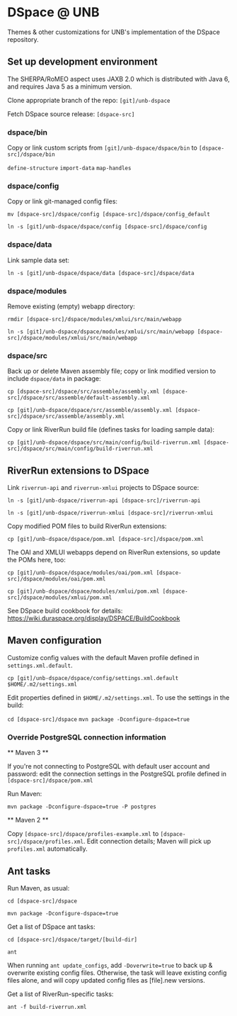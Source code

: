 # DSpace @ UNB

Themes & other customizations for UNB's implementation of the DSpace repository.

## Set up development environment

The SHERPA/RoMEO aspect uses JAXB 2.0 which is distributed with Java 6, and requires Java 5 as a minimum version.

Clone appropriate branch of the repo: `[git]/unb-dspace`

Fetch DSpace source release: `[dspace-src]`

### dspace/bin 

Copy or link custom scripts from `[git]/unb-dspace/dspace/bin` to `[dspace-src]/dspace/bin`

`define-structure`
`import-data`
`map-handles`

### dspace/config

Copy or link git-managed config files:

`mv [dspace-src]/dspace/config [dspace-src]/dspace/config_default`

`ln -s [git]/unb-dspace/dspace/config [dspace-src]/dspace/config`

### dspace/data 

Link sample data set:

`ln -s [git]/unb-dspace/dspace/data [dspace-src]/dspace/data`

### dspace/modules 

Remove existing (empty) webapp directory:

`rmdir [dspace-src]/dspace/modules/xmlui/src/main/webapp`

`ln -s [git]/unb-dspace/dspace/modules/xmlui/src/main/webapp [dspace-src]/dspace/modules/xmlui/src/main/webapp`

### dspace/src 

Back up or delete Maven assembly file; copy or link modified version to include `dspace/data` in package:

`cp [dspace-src]/dspace/src/assemble/assembly.xml [dspace-src]/dspace/src/assemble/default-assembly.xml`
 
`cp [git]/unb-dspace/dspace/src/assemble/assembly.xml [dspace-src]/dspace/src/assemble/assembly.xml`

Copy or link RiverRun build file (defines tasks for loading sample data):

`cp [git]/unb-dspace/dspace/src/main/config/build-riverrun.xml [dspace-src]/dspace/src/main/config/build-riverrun.xml`

## RiverRun extensions to DSpace

Link `riverrun-api` and `riverrun-xmlui` projects to DSpace source:

`ln -s [git]/unb-dspace/riverrun-api [dspace-src]/riverrun-api`

`ln -s [git]/unb-dspace/riverrun-xmlui [dspace-src]/riverrun-xmlui`

Copy modified POM files to build RiverRun extensions:

`cp [git]/unb-dspace/dspace/pom.xml [dspace-src]/dspace/pom.xml`

The OAI and XMLUI webapps depend on RiverRun extensions, so update the POMs here, too:

`cp [git]/unb-dspace/dspace/modules/oai/pom.xml [dspace-src]/dspace/modules/oai/pom.xml`

`cp [git]/unb-dspace/dspace/modules/xmlui/pom.xml [dspace-src]/dspace/modules/xmlui/pom.xml`

See DSpace build cookbook for details: https://wiki.duraspace.org/display/DSPACE/BuildCookbook

## Maven configuration

Customize config values with the default Maven profile defined in `settings.xml.default`.  

`cp [git]/unb-dspace/dspace/config/settings.xml.default $HOME/.m2/settings.xml`

Edit properties defined in `$HOME/.m2/settings.xml`.  To use the settings in the build:

`cd [dspace-src]/dspace`
`mvn package -Dconfigure-dspace=true`

### Override PostgreSQL connection information

** Maven 3 **

If you're not connecting to PostgreSQL with default user account and password: edit the connection settings in the PostgreSQL profile defined in `[dspace-src]/dspace/pom.xml`

Run Maven:

`mvn package -Dconfigure-dspace=true -P postgres`

** Maven 2 **

Copy `[dspace-src]/dspace/profiles-example.xml` to `[dspace-src]/dspace/profiles.xml`.  Edit connection details; Maven will pick up `profiles.xml` automatically.

## Ant tasks

Run Maven, as usual:

`cd [dspace-src]/dspace`

`mvn package -Dconfigure-dspace=true`

Get a list of DSpace ant tasks:

`cd [dspace-src]/dspace/target/[build-dir]`

`ant`

When running `ant update_configs`, add `-Doverwrite=true` to back up & overwrite existing config files. Otherwise, the task will leave existing config files alone, and will copy updated config files as [file].new versions.

Get a list of RiverRun-specific tasks:

`ant -f build-riverrun.xml`
